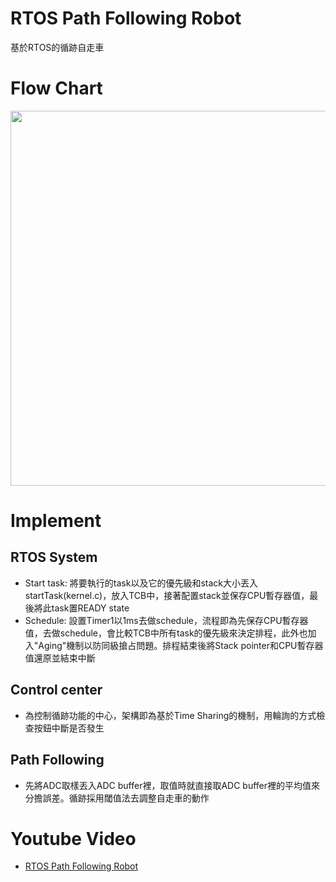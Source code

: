 # RTOS Path Following Robot
基於RTOS的循跡自走車

# Flow Chart
<img src='https://github.com/Appmedia06/RTOS-Path-Following-Robot/blob/main/img/flow_img.png' width=600/>

# Implement
## RTOS System
* Start task: 將要執行的task以及它的優先級和stack大小丟入startTask(kernel.c)，放入TCB中，接著配置stack並保存CPU暫存器值，最後將此task置READY state  
* Schedule: 設置Timer1以1ms去做schedule，流程即為先保存CPU暫存器值，去做schedule，會比較TCB中所有task的優先級來決定排程，此外也加入"Aging"機制以防同級搶占問題。排程結束後將Stack pointer和CPU暫存器值還原並結束中斷
## Control center
* 為控制循跡功能的中心，架構即為基於Time Sharing的機制，用輪詢的方式檢查按鈕中斷是否發生
## Path Following
* 先將ADC取樣丟入ADC buffer裡，取值時就直接取ADC buffer裡的平均值來分擔誤差。循跡採用閾值法去調整自走車的動作

# Youtube Video
* <a href="https://www.youtube.com/watch?v=CqbXUqrAQH4">RTOS Path Following Robot</a>
